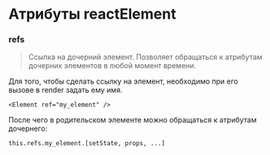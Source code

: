 # Атрибуты reactElement
### refs

> Ссылка на дочерний элемент. Позволяет обращаться к атрибутам дочерних элементов в любой момент времени.

Для того, чтобы сделать ссылку на элемент, необходимо при его вызове в render задать ему имя.

```
<Element ref="my_element" />
```

После чего в родительском элементе можно обращаться к атрибутам дочернего:

```
this.refs.my_element.[setState, props, ...]
```